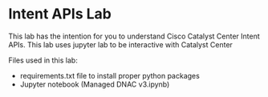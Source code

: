 # Intent APIs Lab
This lab has the intention for you to understand Cisco Catalyst Center Intent APIs. This lab uses jupyter lab to be interactive with Catalyst Center

Files used in this lab:
- requirements.txt file to install proper python packages
- Jupyter notebook (Managed DNAC v3.ipynb)
